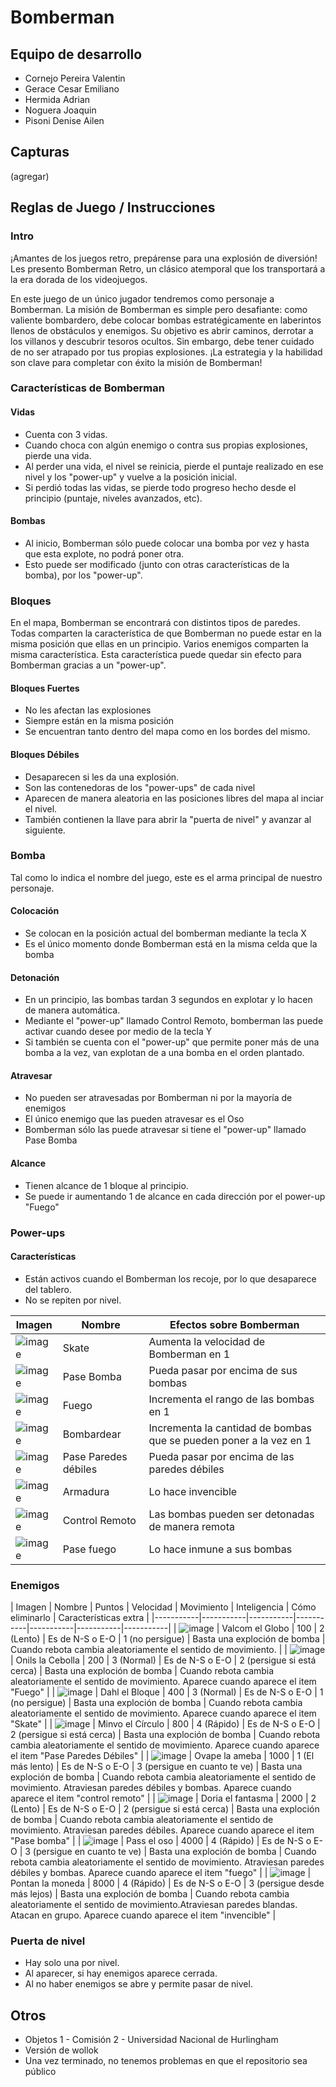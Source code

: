 # Bomberman

## Equipo de desarrollo

- Cornejo Pereira Valentin
- Gerace Cesar Emiliano
- Hermida Adrian
- Noguera Joaquin
- Pisoni Denise Ailen

## Capturas

(agregar)

## Reglas de Juego / Instrucciones

### Intro

¡Amantes de los juegos retro, prepárense para una explosión de diversión! Les presento Bomberman Retro, un clásico atemporal que los transportará a la era dorada de los videojuegos.

En este juego de un único jugador tendremos como personaje a Bomberman. La misión de Bomberman es simple pero desafiante: como valiente bombardero, debe colocar bombas estratégicamente en laberintos llenos de obstáculos y enemigos. Su objetivo es abrir caminos, derrotar a los villanos y descubrir tesoros ocultos. Sin embargo, debe tener cuidado de no ser atrapado por tus propias explosiones. ¡La estrategia y la habilidad son clave para completar con éxito la misión de Bomberman!

### Características de Bomberman

#### Vidas
- Cuenta con 3 vidas. 
- Cuando choca con algún enemigo o contra sus propias explosiones, pierde una vida. 
- Al perder una vida, el nivel se reinicia, pierde el puntaje realizado en ese nivel y los "power-up" y vuelve a la posición inicial. 
- Si perdió todas las vidas, se pierde todo progreso hecho desde el principio (puntaje, niveles avanzados, etc). 

#### Bombas
- Al inicio, Bomberman sólo puede colocar una bomba por vez y hasta que esta explote, no podrá poner otra.
- Esto puede ser modificado (junto con otras características de la bomba), por los "power-up".

### Bloques
En el mapa, Bomberman se encontrará con distintos tipos de paredes. Todas comparten la característica de que Bomberman no puede estar en la misma posición que ellas en un principio. Varios enemigos comparten la misma característica. Esta característica puede quedar sin efecto para Bomberman gracias a un "power-up".

#### Bloques Fuertes
- No les afectan las explosiones
- Siempre están en la misma posición
- Se encuentran tanto dentro del mapa como en los bordes del mismo.

#### Bloques Débiles
- Desaparecen si les da una explosión.
- Son las contenedoras de los "power-ups" de cada nivel 
- Aparecen de manera aleatoria en las posiciones libres del mapa al inciar el nivel.
- También contienen la llave para abrir la "puerta de nivel" y avanzar al siguiente.

### Bomba
Tal como lo indica el nombre del juego, este es el arma principal de nuestro personaje.

#### Colocación
- Se colocan en la posición actual del bomberman mediante la tecla X
- Es el único momento donde Bomberman está en la misma celda que la bomba

#### Detonación
- En un principio, las bombas tardan 3 segundos en explotar y lo hacen de manera automática.
- Mediante el "power-up" llamado Control Remoto, bomberman las puede activar cuando desee por medio de la tecla Y
- Si también se cuenta con el "power-up" que permite poner más de una bomba a la vez, van explotan de a una bomba en el orden plantado.

#### Atravesar
- No pueden ser atravesadas por Bomberman ni por la mayoría de enemigos
- El único enemigo que las pueden atravesar es el Oso 
- Bomberman sólo las puede atravesar si tiene el "power-up" llamado Pase Bomba

#### Alcance
- Tienen alcance de 1 bloque al principio.
- Se puede ir aumentando 1 de alcance en cada dirección por el power-up "Fuego"

### Power-ups

#### Características
- Están activos cuando el Bomberman los recoje, por lo que desaparece del tablero.
- No se repiten por nivel.

| Imagen | Nombre | Efectos sobre Bomberman |
|-----------|-----------|-----------|
| ![image](https://github.com/obj1-unahur-2023s1/tpgame-objetos-de-noche/assets/111536876/1c7fc7c3-628c-4b95-8eda-77aa91e974f4)   | Skate  | Aumenta la velocidad de Bomberman en 1  |
| ![image](https://github.com/obj1-unahur-2023s1/tpgame-objetos-de-noche/assets/111536876/9ee8b94b-4908-418b-ae5d-c521dbf4483a)   | Pase Bomba | Pueda pasar por encima de sus bombas  |
| ![image](https://github.com/obj1-unahur-2023s1/tpgame-objetos-de-noche/assets/111536876/1949d0db-95d0-4fd8-993b-ab729e724264)   | Fuego | Incrementa el rango de las bombas en 1 |
| ![image](https://github.com/obj1-unahur-2023s1/tpgame-objetos-de-noche/assets/111536876/f00e9a73-6c28-42da-a6f5-e6e393abb46e)  | Bombardear | Incrementa la cantidad de bombas que se pueden poner a la vez en 1 |
| ![image](https://github.com/obj1-unahur-2023s1/tpgame-objetos-de-noche/assets/111536876/e79cc568-1393-4598-904e-44ef72c8967e)  | Pase Paredes débiles | Pueda pasar por encima de las paredes débiles |
| ![image](https://github.com/obj1-unahur-2023s1/tpgame-objetos-de-noche/assets/111536876/be1327e2-cc46-4211-845c-2854c0626d3e)  | Armadura | Lo hace invencible |
| ![image](https://github.com/obj1-unahur-2023s1/tpgame-objetos-de-noche/assets/111536876/4535da56-7b79-462b-a854-4f79bbadbc71) | Control Remoto | Las bombas pueden ser detonadas de manera remota |
| ![image](https://github.com/obj1-unahur-2023s1/tpgame-objetos-de-noche/assets/111536876/18ada76b-af3b-4158-a66c-c802cf3cfd02)  | Pase fuego | Lo hace inmune a sus bombas |

### Enemigos


| Imagen | Nombre | Puntos | Velocidad | Movimiento | Inteligencia | Cómo eliminarlo | Características extra |
|-----------|-----------|-----------|-----------|-----------|-----------|-----------|
| ![image](https://github.com/obj1-unahur-2023s1/tpgame-objetos-de-noche/assets/111536876/c8da1438-5808-4efb-9cc5-1532f108a104)   | Valcom el Globo  | 100 | 2 (Lento) | Es de N-S o E-O | 1 (no persigue) | Basta una exploción de bomba | Cuando rebota cambia aleatoriamente el sentido de movimiento. |
| ![image](https://github.com/obj1-unahur-2023s1/tpgame-objetos-de-noche/assets/111536876/20c2b2ee-7e52-47f7-96ff-400342c3ec93)  | Onils la Cebolla  | 200  | 3 (Normal) | Es de N-S o E-O | 2 (persigue si está cerca)  | Basta una exploción de bomba |  Cuando rebota cambia aleatoriamente el sentido de movimiento. Aparece cuando aparece el item "Fuego" |
| ![image](https://github.com/obj1-unahur-2023s1/tpgame-objetos-de-noche/assets/111536876/9f9e3d8e-41ad-4c5b-9f97-9424b7c410ea)   | Dahl el Bloque  | 400  | 3 (Normal) | Es de N-S o E-O | 1 (no persigue) |  Basta una exploción de bomba | Cuando rebota cambia aleatoriamente el sentido de movimiento. Aparece cuando aparece el item "Skate" |
| ![image](https://github.com/obj1-unahur-2023s1/tpgame-objetos-de-noche/assets/111536876/ee62271b-756a-46e7-ae0e-0d44d43513a2)  | Minvo el Círculo  | 800  | 4 (Rápido) | Es de N-S o E-O | 2 (persigue si está cerca) | Basta una exploción de bomba |  Cuando rebota cambia aleatoriamente el sentido de movimiento. Aparece cuando aparece el item "Pase Paredes Débiles" |
| ![image](https://github.com/obj1-unahur-2023s1/tpgame-objetos-de-noche/assets/111536876/3bbb6088-50ca-44c0-aa71-e89c5a324d6d)   | Ovape la ameba  | 1000  | 1 (El más lento) | Es de N-S o E-O | 3 (persigue en cuanto te ve) | Basta una exploción de bomba | Cuando rebota cambia aleatoriamente el sentido de movimiento. Atraviesan paredes débiles y bombas. Aparece cuando aparece el item "control remoto" |
| ![image](https://github.com/obj1-unahur-2023s1/tpgame-objetos-de-noche/assets/111536876/c8da1438-5808-4efb-9cc5-1532f108a104)   | Doria el fantasma  | 2000  | 2 (Lento) | Es de N-S o E-O | 2 (persigue si está cerca) | Basta una exploción de bomba | Cuando rebota cambia aleatoriamente el sentido de movimiento. Atraviesan paredes débiles. Aparece cuando aparece el item "Pase bomba" |
| ![image](https://github.com/obj1-unahur-2023s1/tpgame-objetos-de-noche/assets/111536876/c0115e83-5a90-48b3-8276-3deb22e47986)   | Pass el oso  | 4000  | 4 (Rápido) | Es de N-S o E-O | 3 (persigue en cuanto te ve) | Basta una exploción de bomba | Cuando rebota cambia aleatoriamente el sentido de movimiento. Atraviesan paredes débiles y bombas. Aparece cuando aparece el item "fuego" |
| ![image](https://github.com/obj1-unahur-2023s1/tpgame-objetos-de-noche/assets/111536876/c8da1438-5808-4efb-9cc5-1532f108a104)   | Pontan la moneda  | 8000  | 4 (Rápido) | Es de N-S o E-O | 3 (persigue desde más lejos) | Basta una exploción de bomba | Cuando rebota cambia aleatoriamente el sentido de movimiento.Atraviesan paredes blandas. Atacan en grupo. Aparece cuando aparece el item "invencible" |

### Puerta de nivel
- Hay solo una por nivel.
- Al aparecer, si hay enemigos aparece cerrada.
- Al no haber enemigos se abre y permite pasar de nivel.

## Otros

- Objetos 1 - Comisión 2 - Universidad Nacional de Hurlingham
- Versión de wollok
- Una vez terminado, no tenemos problemas en que el repositorio sea público
